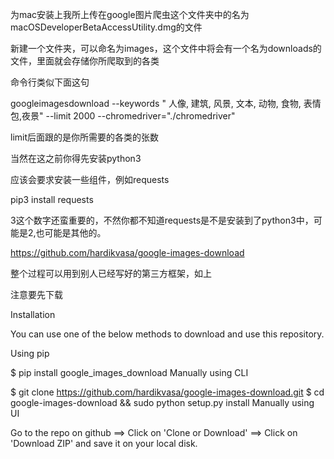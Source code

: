 为mac安装上我所上传在google图片爬虫这个文件夹中的名为macOSDeveloperBetaAccessUtility.dmg的文件

新建一个文件夹，可以命名为images，这个文件中将会有一个名为downloads的文件，里面就会存储你所爬取到的各类

命令行类似下面这句

googleimagesdownload --keywords " 人像, 建筑, 风景, 文本, 动物, 食物, 表情包,夜景" --limit 2000  --chromedriver="./chromedriver"

limit后面跟的是你所需要的各类的张数



当然在这之前你得先安装python3

应该会要求安装一些组件，例如requests

pip3 install requests

3这个数字还蛮重要的，不然你都不知道requests是不是安装到了python3中，可能是2,也可能是其他的。


https://github.com/hardikvasa/google-images-download

整个过程可以用到别人已经写好的第三方框架，如上


注意要先下载


Installation

You can use one of the below methods to download and use this repository.

Using pip

$ pip install google_images_download
Manually using CLI

$ git clone https://github.com/hardikvasa/google-images-download.git
$ cd google-images-download && sudo python setup.py install
Manually using UI

Go to the repo on github ==> Click on 'Clone or Download' ==> Click on 'Download ZIP' and save it on your local disk.
